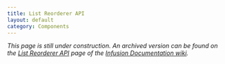 ```yaml
---
title: List Reorderer API
layout: default
category: Components
---
```


_This page is still under construction. An archived version can be found on the [List Reorderer
API](http://wiki.fluidproject.org/display/docs/List+Reorderer+API) page of the [Infusion Documentation
wiki](http://wiki.fluidproject.org/display/docs/Infusion+Documentation)._
